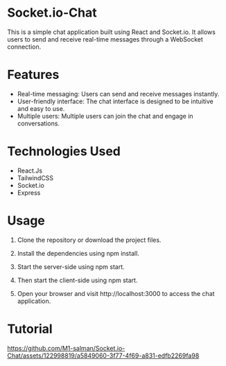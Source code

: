 # Socket.io-Chat
This is a simple chat application built using React and Socket.io. It allows users to send and receive real-time messages through a WebSocket connection.
# Features
- Real-time messaging: Users can send and receive messages instantly.
- User-friendly interface: The chat interface is designed to be intuitive and easy to use.
- Multiple users: Multiple users can join the chat and engage in conversations.
# Technologies Used
- React.Js
- TailwindCSS
- Socket.io
- Express
# Usage
1. Clone the repository or download the project files.
   
2. Install the dependencies using npm install.

3. Start the server-side using npm start.

4. Then start the client-side using npm start.

5. Open your browser and visit http://localhost:3000 to access the chat application.

# Tutorial


https://github.com/M1-salman/Socket.io-Chat/assets/122998819/a5849060-3f77-4f69-a831-edfb2269fa98


